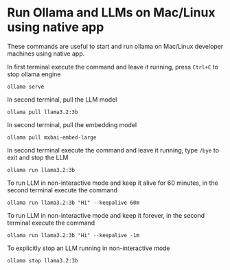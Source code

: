 # Run Ollama and LLMs on Mac/Linux using native app

These commands are useful to start and run ollama on Mac/Linux developer machines using native app.

In first terminal execute the command and leave it running, press `Ctrl+C` to stop ollama engine

    ollama serve

In second terminal, pull the LLM model

    ollama pull llama3.2:3b

In second terminal, pull the embedding model 

    ollama pull mxbai-embed-large

In second terminal execute the command and leave it running, type `/bye` to exit and stop the LLM

    ollama run llama3.2:3b

To run LLM in non-interactive mode and keep it alive for 60 minutes, in the second terminal execute the command

    ollama run llama3.2:3b "Hi" --keepalive 60m

To run LLM in non-interactive mode and keep it forever, in the second terminal execute the command

    ollama run llama3.2:3b "Hi" --keepalive -1m

To explicitly stop an LLM running in non-interactive mode

    ollama stop llama3.2:3b